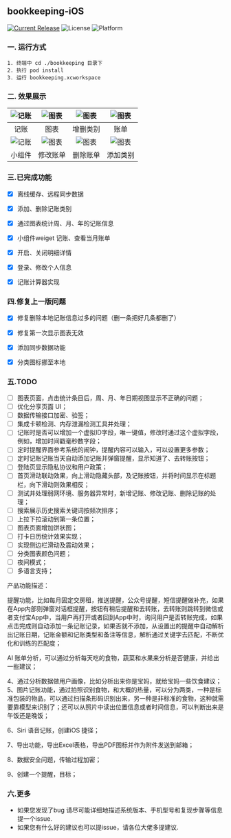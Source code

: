 ## bookkeeping-iOS
[![Current Release](https://img.shields.io/github/release/378056350/bookkeeping-iOS.svg?style=flat-square)](https://github.com/378056350/bookkeeping-iOS/releases)
![License](https://img.shields.io/github/license/378056350/bookkeeping-iOS.svg?style=flat-square)
![Platform](https://img.shields.io/badge/platform-iOS-red.svg?style=flat-square)



### 一. 运行方式

```
1. 终端中 cd ./bookkeeping 目录下
2. 执行 pod install
3. 运行 bookkeeping.xcworkspace
```

### 二. 效果展示

| ![记账](https://github.com/378056350/bookkeeping-iOS/blob/master/gif/0.gif?raw=true) | ![图表](https://github.com/378056350/bookkeeping-iOS/blob/master/gif/1.gif?raw=true) | ![图表](https://github.com/378056350/bookkeeping-iOS/blob/master/gif/2.gif?raw=true) | ![图表](https://github.com/378056350/bookkeeping-iOS/blob/master/gif/3.gif?raw=true) |
| :--------------------------------------: | :--------------------------------------: | :--------------------------------------: | :--------------------------------------: |
|            记账            |            图表            |            增删类别            |            账单            |
| ![记账](https://github.com/378056350/bookkeeping-iOS/blob/master/gif/4.gif?raw=true) | ![图表](https://github.com/378056350/bookkeeping-iOS/blob/master/gif/5.gif?raw=true) | ![图表](https://github.com/378056350/bookkeeping-iOS/blob/master/gif/6.gif?raw=true) | ![图表](https://github.com/378056350/bookkeeping-iOS/blob/master/gif/7.gif?raw=true) |
|            小组件            |            修改账单            |            删除账单            |            添加类别            |






### 三.已完成功能
- [x] 离线缓存、远程同步数据
- [x] 添加、删除记账类别
- [x] 通过图表统计周、月、年的记账信息
- [x] 小组件weiget 记账、查看当月账单
- [x] 开启、关闭明细详情
- [x] 登录、修改个人信息
- [x] 记账计算器实现


### 四.修复上一版问题
- [x] 修复删除本地记账信息过多的问题（删一条把好几条都删了）
- [x] 修复第一次显示图表无效
- [x] 添加同步数据功能
- [x] 分类图标挪至本地


### 五.TODO
- [ ] 图表页面，点击统计条目后，周、月、年日期视图显示不正确的问题；
- [ ] 优化分享页面 UI；
- [ ] 数据传输接口加密、验签；
- [ ] 集成卡顿检测、内存泄漏检测工具并处理；
- [ ] 记账时是否可以增加一个虚拟ID字段，唯一键值，修改时通过这个虚拟字段，例如，增加时间戳毫秒数字段；
- [ ] 定时提醒界面参考系统的闹钟，提醒内容可以输入，可以设置更多参数；
- [ ] 定时记账记账当天自动添加记账并弹窗提醒，显示知道了、去转账按钮；
- [ ] 登陆页显示隐私协议和用户政策；
- [ ] 首页滑动联动效果，向上滑动隐藏头部，及记账按钮，并将时间显示在标题栏，向下滑动则效果相反；
- [ ] 测试并处理弱网环境、服务器异常时，新增记账、修改记账、删除记账的处理；
- [ ] 搜索展示历史搜索关键词按频次排序；
- [ ] 上拉下拉滚动到第一条位置；
- [ ] 图表页面增加饼状图；
- [ ] 打卡日历统计效果实现；
- [ ] 实现侧边栏滑动及震动效果；
- [ ] 分类图表颜色问题；
- [ ] 夜间模式；
- [ ] 多语言支持；

产品功能描述：

提醒功能，比如每月固定交房租，推送提醒，公众号提醒，短信提醒做补充，如果在App内部则弹窗对话框提醒，按钮有稍后提醒和去转账，去转账则跳转到微信或者支付宝App中，当用户再打开或者回到App中时，询问用户是否转账完成，如果点击完成则自动添加一条记账记录，如果否就不添加，从设置出的提醒中自动解析出记账日期，记账金额和记账类型和备注等信息，解析通过关键字去匹配，不断优化和训练的匹配度；



AI 账单分析，可以通过分析每天吃的食物，蔬菜和水果来分析是否健康，并给出一些建议；

4、通过分析数据做用户画像，比如分析出来你是宝妈，就给宝妈一些饮食建议；5、图片记账功能，通过拍照识别食物，和大概的热量，可以分为两类，一种是标准包装的物品，可以通过扫描条形码识别出来，另一种是非标准的食物，这种就需要靠模型来识别了；还可以从照片中读出位置信息或者时间信息，可以判断出来是午饭还是晚饭；

6、Siri 语音记账，创建iOS 捷径；

7、导出功能，导出Excel表格，导出PDF图标并作为附件发送到邮箱；

8、数据安全问题，传输过程加密；

9、创建一个提醒，目标；

### 六.更多
* 如果您发现了bug 请尽可能详细地描述系统版本、手机型号和复现步骤等信息 提一个issue.
* 如果您有什么好的建议也可以提issue，请各位大佬多提建议.

